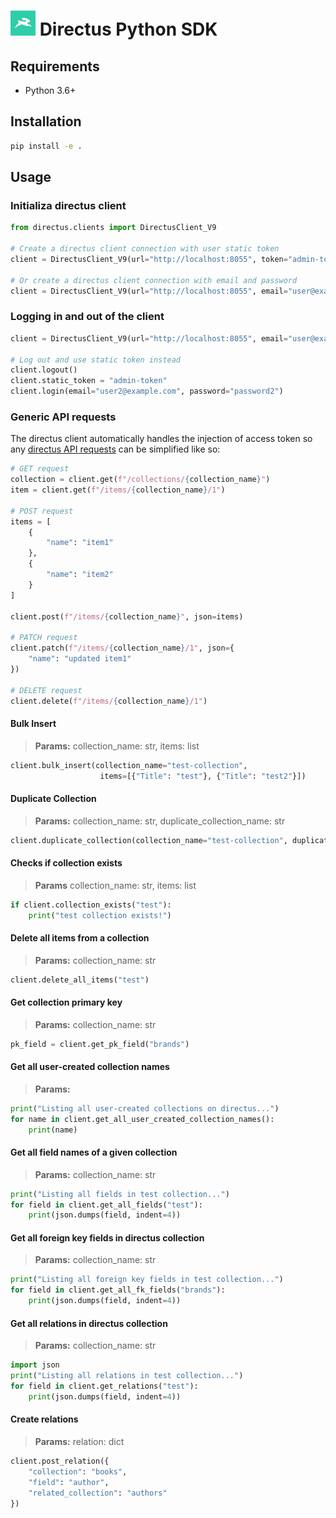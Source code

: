 <h1>
    <img src="assets/logo.jpg", width="40", alt="Directus Logo"> Directus Python SDK
</h1>

## Requirements

- Python 3.6+

## Installation

```bash
pip install -e .
```

## Usage

### Initializa directus client

```python
from directus.clients import DirectusClient_V9

# Create a directus client connection with user static token
client = DirectusClient_V9(url="http://localhost:8055", token="admin-token")

# Or create a directus client connection with email and password
client = DirectusClient_V9(url="http://localhost:8055", email="user@example.com", password="password")
```

### Logging in and out of the client

```python
client = DirectusClient_V9(url="http://localhost:8055", email="user@example.com", password="password")

# Log out and use static token instead
client.logout()
client.static_token = "admin-token"
client.login(email="user2@example.com", password="password2")
```

### Generic API requests

The directus client automatically handles the injection of access token so any [directus API requests](https://docs.directus.io/reference/introduction/) can be simplified like so:

```python
# GET request
collection = client.get(f"/collections/{collection_name}")
item = client.get(f"/items/{collection_name}/1")

# POST request
items = [
    {
        "name": "item1"
    },
    {
        "name": "item2"
    }
]

client.post(f"/items/{collection_name}", json=items)

# PATCH request
client.patch(f"/items/{collection_name}/1", json={
    "name": "updated item1"
})

# DELETE request
client.delete(f"/items/{collection_name}/1")
```

#### Bulk Insert

> **Params:** collection_name: str, items: list

```python
client.bulk_insert(collection_name="test-collection",
                    items=[{"Title": "test"}, {"Title": "test2"}])
```

#### Duplicate Collection

> **Params:** collection_name: str, duplicate_collection_name: str

```python
client.duplicate_collection(collection_name="test-collection", duplicate_collection_name="test_duplication_collection")
```

#### Checks if collection exists

> **Params** collection_name: str, items: list

```python
if client.collection_exists("test"):
    print("test collection exists!")
```

#### Delete all items from a collection

> **Params:** collection_name: str

```python
client.delete_all_items("test")
```

#### Get collection primary key

> **Params:** collection_name: str

```python
pk_field = client.get_pk_field("brands")
```

#### Get all user-created collection names

> **Params:**

```python
print("Listing all user-created collections on directus...")
for name in client.get_all_user_created_collection_names():
    print(name)
```

#### Get all field names of a given collection

> **Params:** collection_name: str

```python
print("Listing all fields in test collection...")
for field in client.get_all_fields("test"):
    print(json.dumps(field, indent=4))
```

#### Get all foreign key fields in directus collection

> **Params:** collection_name: str

```python
print("Listing all foreign key fields in test collection...")
for field in client.get_all_fk_fields("brands"):
    print(json.dumps(field, indent=4))
```

#### Get all relations in directus collection

> **Params:** collection_name: str

```python
import json
print("Listing all relations in test collection...")
for field in client.get_relations("test"):
    print(json.dumps(field, indent=4))
```

#### Create relations

> **Params:** relation: dict

```python
client.post_relation({
    "collection": "books",
    "field": "author",
    "related_collection": "authors"
})
```
